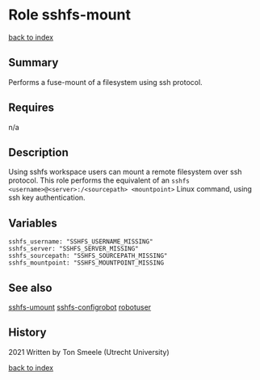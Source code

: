 # Role sshfs-mount
[back to index](../index.md#Roles)

## Summary
Performs a fuse-mount of a filesystem using ssh protocol.

## Requires
n/a

## Description
Using sshfs workspace users can mount a remote filesystem over ssh protocol. 
This role performs the equivalent of an `sshfs <username>@<server>:/<sourcepath> <mountpoint>` Linux
command, using ssh key authentication.

## Variables
```
sshfs_username: "SSHFS_USERNAME_MISSING"
sshfs_server: "SSHFS_SERVER_MISSING"
sshfs_sourcepath: "SSHFS_SOURCEPATH_MISSING"
sshfs_mountpoint: "SSHFS_MOUNTPOINT_MISSING
```

## See also
[sshfs-umount](sshfs-umount.md)
[sshfs-configrobot](sshfs-configrobot.md)
[robotuser](robotuser.md)

## History
2021 Written by Ton Smeele (Utrecht University)



[back to index](../index.md#Roles)
